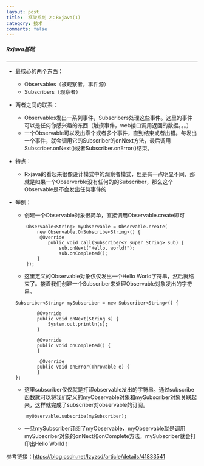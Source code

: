 ```yaml
---
layout: post
title:  框架系列 2：Rxjava(1)
category: 技术
comments: false
---
```


##### Rxjava基础
 ---

* 最核心的两个东西：
	* Observables（被观察者，事件源）
	* Subscribers（观察者）

* 两者之间的联系：

	* Observables发出一系列事件，Subscribers处理这些事件。这里的事件可以是任何你感兴趣的东西（触摸事件，web接口调用返回的数据。。。）
	* 一个Observable可以发出零个或者多个事件，直到结束或者出错。每发出一个事件，就会调用它的Subscriber的onNext方法，最后调用Subscriber.onNext()或者Subscriber.onError()结束。

* 特点：
	* Rxjava的看起来很像设计模式中的观察者模式，但是有一点明显不同，那就是如果一个Observerble没有任何的的Subscriber，那么这个Observable是不会发出任何事件的
 
* 举例：
	* 创建一个Observable对象很简单，直接调用Observable.create即可

	```
		Observable<String> myObservable = Observable.create(
		    new Observable.OnSubscribe<String>() {
       		 @Override
		        public void call(Subscriber<? super String> sub) {
       	      		sub.onNext("Hello, world!");
          	  		sub.onCompleted();
        	}
        });

	```
	
	* 这里定义的Observable对象仅仅发出一个Hello World字符串，然后就结束了。接着我们创建一个Subscriber来处理Observable对象发出的字符串。
	
	```
	Subscriber<String> mySubscriber = new Subscriber<String>() {
	
   		 	@Override
   		 	public void onNext(String s) {
				System.out.println(s); 
			}

    		@Override
    		public void onCompleted() {
    		}

   			 @Override
    		public void onError(Throwable e) {
    		}
	};
	
	```
	
 	* 这里subscriber仅仅就是打印observable发出的字符串。通过subscribe函数就可以将我们定义的myObservable对象和mySubscriber对象关联起来，这样就完成了subscriber对observable的订阅。


	```
		myObservable.subscribe(mySubscriber);  

	```
 	
 	* 一旦mySubscriber订阅了myObservable，myObservable就是调用mySubscriber对象的onNext和onComplete方法，mySubscriber就会打印出Hello World！
 	
 参考链接：<https://blog.csdn.net/lzyzsd/article/details/41833541>

 
 
 
 
 
 
 
 
 
 
 
 
 
 
 
 
 